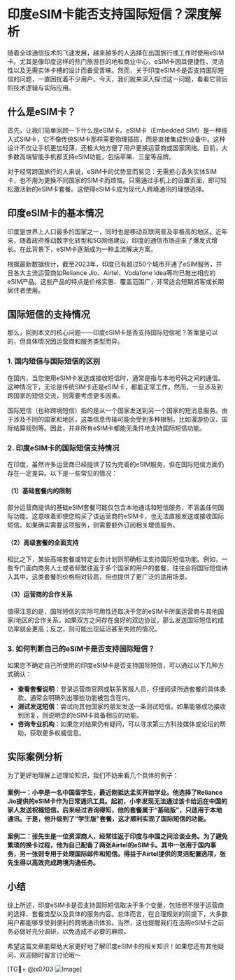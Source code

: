 # 印度eSIM卡能否支持国际短信？深度解析

随着全球通信技术的飞速发展，越来越多的人选择在出国旅行或工作时使用eSIM卡。尤其是像印度这样的热门旅游目的地和商业中心，eSIM卡因其便捷性、灵活性以及无需实体卡槽的设计而备受青睐。然而，关于印度eSIM卡是否支持国际短信的问题，一直困扰着不少用户。今天，我们就来深入探讨这一问题，看看它背后的技术逻辑与实际应用。

## 什么是eSIM卡？

首先，让我们简单回顾一下什么是eSIM卡。eSIM卡（Embedded SIM）是一种嵌入式SIM卡，它不像传统SIM卡那样需要物理插拔，而是直接集成到设备中。这种设计不仅让手机更加轻薄，还极大地方便了用户更换运营商或国家网络。目前，大多数高端智能手机都支持eSIM功能，包括苹果、三星等品牌。

对于经常跨国旅行的人来说，eSIM卡的优势显而易见：无需担心丢失实体SIM卡，也不用为更换不同国家的SIM卡而烦恼。只需通过手机上的设置页面，即可轻松激活新的eSIM卡套餐。这使得eSIM卡成为现代人跨境通讯的理想选择。

## 印度eSIM卡的基本情况

印度是世界上人口最多的国家之一，同时也是移动互联网普及率极高的地区。近年来，随着政府推动数字化转型和5G网络建设，印度的通信市场迎来了爆发式增长。在此背景下，eSIM卡逐渐成为一种主流解决方案。

根据最新数据统计，截至2023年，印度已有超过50个城市开通了eSIM服务，并且各大主流运营商如Reliance Jio、Airtel、Vodafone Idea等均已推出相应的eSIM产品。这些产品的特点是价格实惠、覆盖范围广，非常适合短期游客或长期居住者使用。

## 国际短信的支持情况

那么，回到本文的核心问题——印度eSIM卡是否支持国际短信呢？答案是可以的，但具体情况因运营商和服务类型而异。

### 1. 国内短信与国际短信的区别

在国内，当您使用eSIM卡发送或接收短信时，通常是指与本地号码之间的通信。这种情况下，无论是传统SIM卡还是eSIM卡，都能正常工作。然而，一旦涉及到跨国家的短信交流，则需要考虑更多因素。

国际短信（也称跨境短信）指的是从一个国家发送到另一个国家的短消息服务。由于涉及不同的国家和地区，这类信息传输可能会受到多种限制，比如漫游协议、国际结算规则等。因此，并非所有eSIM卡都能无条件地支持国际短信功能。

### 2. 印度eSIM卡的国际短信支持情况

在印度，虽然许多运营商已经提供了较为完善的eSIM服务，但在国际短信方面仍存在一定差异。以下是一些常见的情况：

#### （1）基础套餐内的限制
部分运营商提供的基础eSIM套餐可能仅包含本地通话和短信服务，不涵盖任何国际功能。这意味着即使您购买了该运营商的eSIM卡，也无法直接发送或接收国际短信。如果确实需要这项服务，则需要额外订阅相关增值服务。

#### （2）高级套餐的全面支持
相比之下，某些高端套餐或特定业务计划则明确标注支持国际短信功能。例如，一些专门面向商务人士或者频繁往返于多个国家的用户的套餐，往往会将国际短信纳入其中。这类套餐的价格相对较高，但也提供了更广泛的适用场景。

#### （3）运营商的合作关系
值得注意的是，国际短信的实际可用性还取决于您的eSIM卡所属运营商与其他国家/地区的合作关系。如果双方之间存在良好的双边协议，那么发送国际短信的成功率就会更高；反之，则可能出现延迟甚至失败的情况。

### 3. 如何判断自己的eSIM卡是否支持国际短信？

如果您不确定自己所使用的印度eSIM卡是否支持国际短信，可以通过以下几种方式确认：

- **查看套餐说明**：登录运营商官网或联系客服人员，仔细阅读所选套餐的具体条款。通常会明确列出哪些功能被包含在内。
- **测试发送短信**：尝试向其他国家的朋友发送一条测试短信。如果能够成功接收到回复，则说明您的eSIM卡具备相应的功能。
- **咨询专业机构**：如果您对结果仍有疑问，可以寻求第三方科技媒体或论坛的帮助，获取更多权威信息。

## 实际案例分析

为了更好地理解上述理论知识，我们不妨来看几个具体的例子：

#### 案例一：小李是一名中国留学生，最近刚抵达孟买开始学业。他选择了Reliance Jio提供的eSIM卡作为日常通讯工具。起初，小李发现无法通过该卡给远在中国的家人发送祝福短信。后来经过咨询得知，他的套餐属于“基础版”，只适用于本地通讯。于是，他升级到了“学生版”套餐，这才顺利实现了国际短信的功能。

#### 案例二：张先生是一位资深商人，经常往返于印度与中国之间洽谈业务。为了避免繁琐的换卡过程，他为自己配备了两张Airtel的eSIM卡。其中一张用于国内事务，另一张则专用于处理国际邮件和短信。得益于Airtel提供的灵活配置选项，张先生得以高效完成跨境沟通任务。

## 小结

综上所述，印度eSIM卡是否支持国际短信取决于多个变量，包括但不限于运营商的选择、套餐类型以及具体的服务内容。总体而言，在合理规划的前提下，大多数用户都能够享受到便利的跨境通讯体验。当然，这也提醒我们在选购eSIM卡之前务必做好充分调研，以免造成不必要的麻烦。

希望这篇文章能帮助大家更好地了解印度eSIM卡的相关知识！如果您还有其他疑问，欢迎随时留言讨论哦～

[TG💪+ @jx0703 ![Image](https://github.com/user-attachments/assets/dbca1d08-cadb-493c-b0ec-ad6f7a83f270)]